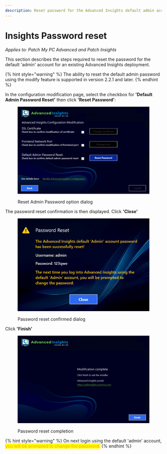 ```yaml
---
description: Reset password for the Advanced Insights default admin account.
---
```


# Insights Password reset

_Applies to: Patch My PC Advanced and Patch Insights_

This section describes the steps required to reset the password for the default 'admin' account for an existing Advanced Insights deployment.

{% hint style="warning" %}
The ability to reset the default admin password using the modify feature is supported in version 2.2.1 and later.
{% endhint %}

In the configuration modification page, select the checkbox for **'Default Admin Password Reset'** then click **'Reset Password'**:

<figure><img src="../../_images/gitbook/image%20%281661%29.png" alt=""><figcaption><p>Reset Admin Password option dialog</p></figcaption></figure>

The password reset confirmation is then displayed. Click **'Close'**

<figure><img src="../../_images/gitbook/image%20%281662%29.png" alt=""><figcaption><p>Password reset confirmed dialog</p></figcaption></figure>

Click **'Finish'**

<figure><img src="../../_images/gitbook/image%20%281663%29.png" alt=""><figcaption><p>Password reset completion</p></figcaption></figure>

{% hint style="warning" %}
On next login using the default 'admin' account, <mark style="color:orange;">you will be prompted to change the password.</mark>
{% endhint %}
